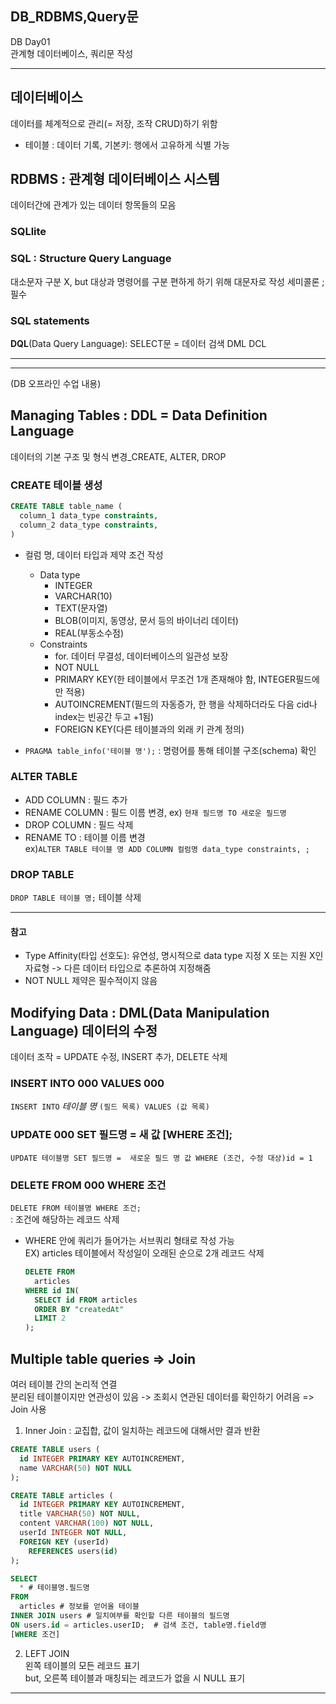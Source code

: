 ## DB_RDBMS,Query문
DB Day01  
관계형 데이터베이스, 쿼리문 작성
***
## 데이터베이스
데이터를 체계적으로 관리(= 저장, 조작 CRUD)하기 위함  
* 테이블 : 데이터 기록, 기본키: 행에서 고유하게 식별 가능
## RDBMS : 관계형 데이터베이스 시스템
데이터간에 관계가 있는 데이터 항목들의 모음
### SQLlite  

### SQL : Structure Query Language
대소문자 구분 X, but 대상과 명령어를 구분 편하게 하기 위해 대문자로 작성
세미콜론 ; 필수

### SQL statements
**DQL**(Data Query Language): SELECT문 = 데이터 검색
DML
DCL
***












***
(DB 오프라인 수업 내용)
## Managing Tables : DDL = Data Definition Language
데이터의 기본 구조 및 형식 변경_CREATE, ALTER, DROP

### CREATE 테이블 생성
```SQL
CREATE TABLE table_name (
  column_1 data_type constraints,
  column_2 data_type constraints,
)
```
* 컬럼 명, 데이터 타입과 제약 조건 작성  
  * Data type 
    * INTEGER
    * VARCHAR(10)
    * TEXT(문자열)
    * BLOB(이미지, 동영상, 문서 등의 바이너리 데이터)
    * REAL(부동소수점)
  * Constraints 
    * for. 데이터 무결성, 데이터베이스의 일관성 보장   
    * NOT NULL
    * PRIMARY KEY(한 테이블에서 무조건 1개 존재해야 함, INTEGER필드에만 적용)
    * AUTOINCREMENT(필드의 자동증가, 한 행을 삭제하더라도 다음 cid나 index는 빈공간 두고 +1됨)
    * FOREIGN KEY(다른 테이블과의 외래 키 관계 정의)

* `PRAGMA table_info('테이블 명');` : 명령어를 통해 테이블 구조(schema) 확인  

### ALTER TABLE
* ADD COLUMN : 필드 추가
* RENAME COLUMN : 필드 이름 변경, ex) `현재 필드명 TO 새로운 필드명`
* DROP COLUMN : 필드 삭제
* RENAME TO : 테이블 이름 변경  
ex)`ALTER TABLE 테이블 명 ADD COLUMN 컬럼명 data_type constraints, ;`

### DROP TABLE
`DROP TABLE 테이블 명;` 테이블 삭제
***
#### 참고
* Type Affinity(타입 선호도): 유연성, 명시적으로 data type 지정 X 또는 지원 X인 자료형 -> 다른 데이터 타입으로 추론하여 지정해줌
* NOT NULL 제약은 필수적이지 않음

## Modifying Data : DML(Data Manipulation Language) 데이터의 수정
데이터 조작 = UPDATE 수정, INSERT 추가, DELETE 삭제 

### INSERT INTO 000 VALUES 000 
`INSERT INTO` *테이블 명* `(필드 목록) VALUES (값 목록)`

### UPDATE 000 SET 필드명 = 새 값 [WHERE 조건];
`UPDATE 테이블명 SET 필드명 =  새로운 필드 명 값 WHERE (조건, 수정 대상)id = 1`

### DELETE FROM 000 WHERE 조건
`DELETE FROM 테이블명 WHERE 조건;`  
: 조건에 해당하는 레코드 삭제  
* WHERE 안에 쿼리가 들어가는 서브쿼리 형태로 작성 가능  
  EX) articles 테이블에서 작성일이 오래된 순으로 2개 레코드 삭제
  ```SQL
  DELETE FROM 
    articles
  WHERE id IN(
    SELECT id FROM articles
    ORDER BY "createdAt"
    LIMIT 2
  );
  ```

## Multiple table queries => Join
여러 테이블 간의 논리적 연결  
분리된 테이블이지만 연관성이 있음 -> 조회시 연관된 데이터를 확인하기 어려음 => Join 사용

1. Inner Join : 교집합, 값이 일치하는 레코드에 대해서만 결과 반환
  ```SQL
  CREATE TABLE users (
    id INTEGER PRIMARY KEY AUTOINCREMENT,
    name VARCHAR(50) NOT NULL
  );

  CREATE TABLE articles (
    id INTEGER PRIMARY KEY AUTOINCREMENT,
    title VARCHAR(50) NOT NULL,
    content VARCHAR(100) NOT NULL,
    userId INTEGER NOT NULL,
    FOREIGN KEY (userId) 
      REFERENCES users(id)
  );
  ```
  ```SQL
  SELECT
    * # 테이블명.필드명
  FROM
    articles # 정보를 얻어올 테이블
  INNER JOIN users # 일치여부를 확인할 다른 테이블의 필드명 
  ON users.id = articles.userID;  # 검색 조건, table명.field명
  [WHERE 조건]
  ```
2. LEFT JOIN  
왼쪽 테이블의 모든 레코드 표기  
but, 오른쪽 테이블과 매칭되는 레코드가 없을 시 NULL 표기

***